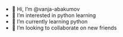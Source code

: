 - 👋 Hi, I’m @vanja-abakumov
- 👀 I’m interested in python learning
- 🌱 I’m currently learning python
- 💞️ I’m looking to collaborate on new friends


<!---
vanja-abakumov/vanja-abakumov is a ✨ special ✨ repository because its `README.md` (this file) appears on your GitHub profile.
You can click the Preview link to take a look at your changes.
--->
